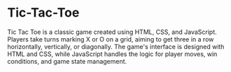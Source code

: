 # Tic-Tac-Toe
Tic Tac Toe is a classic game created using HTML, CSS, and JavaScript. Players take turns marking X or O on a grid, aiming to get three in a row horizontally, vertically, or diagonally. The game's interface is designed with HTML and CSS, while JavaScript handles the logic for player moves, win conditions, and game state management.

